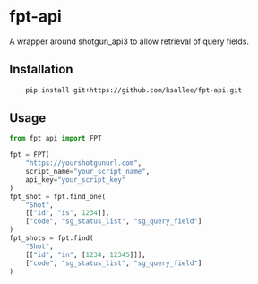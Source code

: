 # fpt-api
A wrapper around shotgun_api3 to allow retrieval of query fields.

## Installation

```bash
    pip install git+https://github.com/ksallee/fpt-api.git
```

## Usage

```python
from fpt_api import FPT

fpt = FPT(
    "https://yourshotgunurl.com",
    script_name="your_script_name",
    api_key="your_script_key"
)
fpt_shot = fpt.find_one(
    "Shot",
    [["id", "is", 1234]],
    ["code", "sg_status_list", "sg_query_field"]
)
fpt_shots = fpt.find(
    "Shot",
    [["id", "in", [1234, 12345]]],
    ["code", "sg_status_list", "sg_query_field"]
)
```
